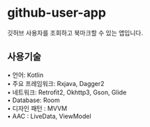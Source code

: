 # github-user-app
깃허브 사용자를 조회하고 북마크할 수 있는 앱입니다.

## 사용기술
• 언어: Kotlin    
• 주요 프레임워크: Rxjava, Dagger2    
• 네트워크: Retrofit2, Okhttp3, Gson, Glide    
• Database: Room    
• 디자인 패턴 : MVVM    
• AAC : LiveData, ViewModel
